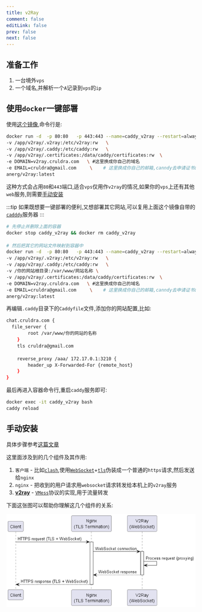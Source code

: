```yaml
---
title: v2Ray
comment: false
editLink: false
prev: false
next: false
---
```


## 准备工作

1. 一台境外`vps`
2. 一个域名,并解析一个`A`记录到`vps`的`ip`

## 使用`docker`一键部署

使用[这个镜像](https://github.com/anerg2046/Caddy_V2ray),命令行是:

```bash
docker run -d  -p 80:80   -p 443:443 --name=caddy_v2ray --restart=always  \
-v /app/v2ray/.v2ray:/etc/v2ray:rw   \
-v /app/v2ray/.caddy:/etc/caddy:rw   \
-v /app/v2ray/.certificates:/data/caddy/certificates:rw  \   
-e DOMAIN=v2ray.cruldra.com   \ #这里换成你自己的域名
-e EMAIL=cruldra@gmail.com     \    # 这里换成你自己的邮箱,canndy去申请证书的时候会用到
anerg/v2ray:latest
```

这种方式会占用`80`和`443`端口,适合`vps`仅用作`v2ray`的情况,如果你的`vps`上还有其他`web`服务,则需要[手动安装](#手动安装)

:::tip
如果既想要一键部署的便利,又想部署其它网站,可以复用上面这个镜像自带的[`cadddy`](https://caddyserver.com/)服务器
:::

```bash
# 先停止并删除上面的容器
docker stop caddy_v2ray && docker rm caddy_v2ray 

# 然后把其它的网站文件映射到容器中
docker run -d  -p 80:80   -p 443:443 --name=caddy_v2ray --restart=always  \
-v /app/v2ray/.v2ray:/etc/v2ray:rw   \
-v /app/v2ray/.caddy:/etc/caddy:rw   \
-v /你的网站根目录:/var/www/网站名称 \
-v /app/v2ray/.certificates:/data/caddy/certificates:rw  \   
-e DOMAIN=v2ray.cruldra.com   \ #这里换成你自己的域名
-e EMAIL=cruldra@gmail.com     \    # 这里换成你自己的邮箱,canndy去申请证书的时候会用到
anerg/v2ray:latest
```

再编辑`.caddy`目录下的`Caddyfile`文件,添加你的网站配置,比如:

```bash
chat.cruldra.com {
  file_server {
		root /var/www/你的网站的名称
	}
	tls cruldra@gmail.com

	reverse_proxy /aaa/ 172.17.0.1:3210 {
		header_up X-Forwarded-For {remote_host}
	}
}

```

最后再进入容器命令行,重启`caddy`服务即可:

```bash
docker exec -it caddy_v2ray bash
caddy reload
```

## 手动安装

具体步骤参考[这篇文章](https://codefuturesql.top/post/vps/)

这里面涉及到的几个组件及其作用:
1. `客户端` - 比如[`clash`](https://github.com/lantongxue/clash_for_windows_pkg/releases/tag/0.20.39),使用[`WebSocket`](https://www.liaoxuefeng.com/wiki/1022910821149312/1103303693824096)+[`tls`](https://www.cloudflare.com/zh-cn/learning/ssl/transport-layer-security-tls/)伪装成一个普通的`https`请求,然后发送给`nginx`
2. `nginx` - 把收到的用户请求用`websocket`请求转发给本机上的`v2ray`服务
3. [**v2ray**](https://github.com/v2fly/v2ray-core) - [`VMess`](https://www.v2ray.com/chapter_02/protocols/vmess.html)协议的实现,用于流量转发

下面这张图可以帮助你理解这几个组件的关系:

![](./assets/v2ray_tls_websocket_nginx.png)
